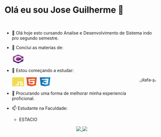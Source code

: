 # Olá eu sou Jose Guilherme 👋
<div style="display: inline_block"><br>
  
  
  
- 🔭 Olá hoje esto cursando Analise e Desenvolvimento de Sistema indo pro segundo semestre.
  
  
  
- 🌱 Conclui as materias de:
  
  <img align="center" alt="Rafa-Csharp" height="30" width="40" src="https://raw.githubusercontent.com/devicons/devicon/master/icons/csharp/csharp-original.svg">
  
- 🤔 Estou começando a estudar:
  
  
  
  <img align="center" alt="Rafa-Js" height="30" width="40" src="https://raw.githubusercontent.com/devicons/devicon/master/icons/javascript/javascript-plain.svg">
  <img align="center" alt="Rafa-HTML" height="30" width="40" src="https://raw.githubusercontent.com/devicons/devicon/master/icons/html5/html5-original.svg">
  <img align="center" alt="Rafa-CSS" height="30" width="40" src="https://raw.githubusercontent.com/devicons/devicon/master/icons/css3/css3-original.svg">
  <img align="right" alt="Rafa-pic" height="150" style="border-radius:50px;" 
       
- 💬 Procurando uma forma de melhorar minha esperiencia proficional.
       
       
       
- 📫 Estudante na Faculdade:
   *  ESTACIO
       

<div align="center">
  <a href="https://www.linkedin.com/in/jos%C3%A9-guilherme-68b24223b/">
  <img height="180em" src="https://github-readme-stats.vercel.app/api?username=guilherme9822&show_icons=true&theme=dark&include_all_commits=true&count_private=true"/>
  <img height="180em" src="https://github-readme-stats.vercel.app/api/top-langs/?username=guilherme9822&layout=compact&langs_count=7&theme=dark"/>
</div>
  
  
  
